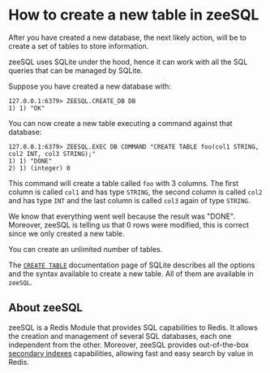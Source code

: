 # How to create a new table in zeeSQL

After you have created a new database, the next likely action, will be to create a set of tables to store information.

zeeSQL uses SQLite under the hood, hence it can work with all the SQL queries that can be managed by SQLite.

Suppose you have created a new database with:

```
127.0.0.1:6379> ZEESQL.CREATE_DB DB
1) 1) "OK"
```

You can now create a new table executing a command against that database:

```
127.0.0.1:6379> ZEESQL.EXEC DB COMMAND "CREATE TABLE foo(col1 STRING, col2 INT, col3 STRING);"
1) 1) "DONE"
2) 1) (integer) 0
```

This command will create a table called `foo` with 3 columns.
The first column is called `col1` and has type `STRING`, the second column is called `col2` and has type `INT` and the last column is called `col3` again of type `STRING`.

We know that everything went well because the result was "DONE".
Moreover, zeeSQL is telling us that 0 rows were modified, this is correct since we only created a new table.

You can create an unlimited number of tables.

The [`CREATE TABLE`][create_table] documentation page of SQLite describes all the options and the syntax available to create a new table.
All of them are available in `zeeSQL`.

## About zeeSQL

zeeSQL is a Redis Module that provides SQL capabilities to Redis.
It allows the creation and management of several SQL databases, each one independent from the other.
Moreover, zeeSQL provides out-of-the-box [secondary indexes](../secondary-indexes.md) capabilities, allowing fast and easy search by value in Redis.



[create_table]: https://sqlite.org/lang_createtable.html
